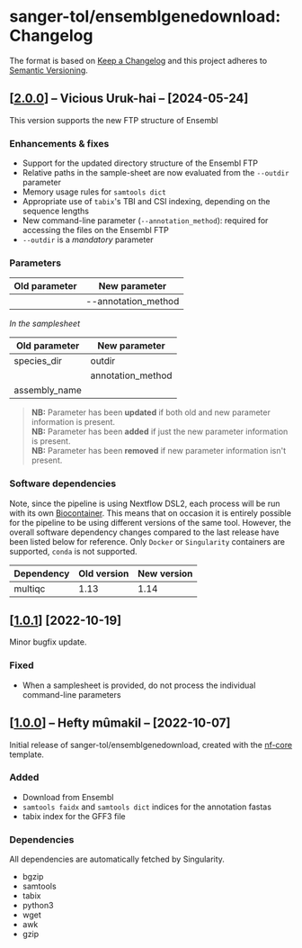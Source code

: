 # sanger-tol/ensemblgenedownload: Changelog

The format is based on [Keep a Changelog](https://keepachangelog.com/en/1.0.0/)
and this project adheres to [Semantic Versioning](https://semver.org/spec/v2.0.0.html).

## [[2.0.0](https://github.com/sanger-tol/ensemblgenedownload/releases/tag/2.0.0)] – Vicious Uruk-hai – [2024-05-24]

This version supports the new FTP structure of Ensembl

### Enhancements & fixes

- Support for the updated directory structure of the Ensembl FTP
- Relative paths in the sample-sheet are now evaluated from the `--outdir` parameter
- Memory usage rules for `samtools dict`
- Appropriate use of `tabix`'s TBI and CSI indexing, depending on the sequence lengths
- New command-line parameter (`--annotation_method`): required for accessing the files on the Ensembl FTP
- `--outdir` is a _mandatory_ parameter

### Parameters

| Old parameter | New parameter       |
| ------------- | ------------------- |
|               | --annotation_method |

_In the samplesheet_

| Old parameter | New parameter     |
| ------------- | ----------------- |
| species_dir   | outdir            |
|               | annotation_method |
| assembly_name |                   |

> **NB:** Parameter has been **updated** if both old and new parameter information is present. </br> **NB:** Parameter has been **added** if just the new parameter information is present. </br> **NB:** Parameter has been **removed** if new parameter information isn't present.

### Software dependencies

Note, since the pipeline is using Nextflow DSL2, each process will be run with its own [Biocontainer](https://biocontainers.pro/#/registry). This means that on occasion it is entirely possible for the pipeline to be using different versions of the same tool. However, the overall software dependency changes compared to the last release have been listed below for reference. Only `Docker` or `Singularity` containers are supported, `conda` is not supported.

| Dependency | Old version | New version |
| ---------- | ----------- | ----------- |
| multiqc    | 1.13        | 1.14        |

## [[1.0.1](https://github.com/sanger-tol/ensemblgenedownload/releases/tag/1.0.1)] [2022-10-19]

Minor bugfix update.

### Fixed

- When a samplesheet is provided, do not process the individual command-line parameters

## [[1.0.0](https://github.com/sanger-tol/ensemblgenedownload/releases/tag/1.0.0)] – Hefty mûmakil – [2022-10-07]

Initial release of sanger-tol/ensemblgenedownload, created with the [nf-core](https://nf-co.re/) template.

### Added

- Download from Ensembl
- `samtools faidx` and `samtools dict` indices for the annotation fastas
- tabix index for the GFF3 file

### Dependencies

All dependencies are automatically fetched by Singularity.

- bgzip
- samtools
- tabix
- python3
- wget
- awk
- gzip
